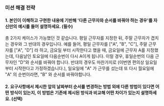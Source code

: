 ### 미션 해결 전략

#### 1. 본인이 이해하고 구현한 내용에 기반해 '다른 근무자와 순서를 바꿔야 하는 경우'를 자신만의 예시를 들어 설명하세요. (필수)

총 2가지 케이스가 가능했던 것 같습니다. 평일 근무자를 지정한 뒤, 주말 근무자가 겹치는 경우와 그 반대의 경우입니다. 예를 들어, 평일 근무자를 ["A", "B", "C"], 주말 근무자를 ["A", "D"] 라
하고, 금요일 부터 시작한다고 했을 때, 금요일에 근무자 A를 지정했는데, 다음날인 토요일에 다음순번이 다시 A이게 됩니다. 이럴 경우, 휴일순번의 다음 근무자인 "D"와 순서를 바꿔야 합니다. 반대의 경우도
마찬가지로 (이번엔 편의상 일요일 부터 시작한다고 가정하겠습니다.), 일요일에 "A" 가 근무를 섰는데 또 다시 월요일에 "A" 의 순번이라면, "B"
와 순서를 바꿔야합니다.

#### 2. 요구사항에서 제시한 앞의 날짜부터 순서를 변경하는 방법 외에 다른 방법이 있다면 어떤 방식이 있는지, 이 방법은 기존에 제시된 방식과 비교해 어떤 차이가 있는지 설명하세요. (선택)
